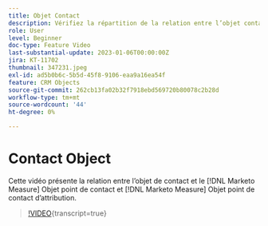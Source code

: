 ```yaml
---
title: Objet Contact
description: Vérifiez la répartition de la relation entre l’objet contact et la variable [!DNL Marketo Measure] Objet point de contact et [!DNL Marketo Measure] Objet point de contact d’attribution.
role: User
level: Beginner
doc-type: Feature Video
last-substantial-update: 2023-01-06T00:00:00Z
jira: KT-11702
thumbnail: 347231.jpeg
exl-id: ad5b0b6c-5b5d-45f8-9106-eaa9a16ea54f
feature: CRM Objects
source-git-commit: 262cb13fa02b32f7918ebd569720b80078c2b28d
workflow-type: tm+mt
source-wordcount: '44'
ht-degree: 0%

---
```


# Contact Object

Cette vidéo présente la relation entre l’objet de contact et le [!DNL Marketo Measure] Objet point de contact et [!DNL Marketo Measure] Objet point de contact d’attribution.

>[!VIDEO](https://video.tv.adobe.com/v/347231/?learn=on){transcript=true}

